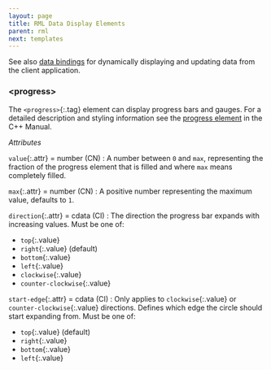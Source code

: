 ```yaml
---
layout: page
title: RML Data Display Elements
parent: rml
next: templates
---
```


See also [data bindings](../data_bindings.html) for dynamically displaying and updating data from the client application.

### \<progress\>

The `<progress>`{:.tag} element can display progress bars and gauges. For a detailed description and styling information see the [progress element]({{"pages/cpp_manual/element_packages/progress_bar.html"|relative_url}}) in the C++ Manual.

_Attributes_

`value`{:.attr} = number (CN)
: A number between `0` and `max`, representing the fraction of the progress element that is filled and where `max` means completely filled.

`max`{:.attr} = number (CN)
: A positive number representing the maximum value, defaults to `1`.

`direction`{:.attr} = cdata (CI)
: The direction the progress bar expands with increasing values. Must be one of:
* `top`{:.value}
* `right`{:.value} (default)
* `bottom`{:.value}
* `left`{:.value}
* `clockwise`{:.value}
* `counter-clockwise`{:.value}

`start-edge`{:.attr} = cdata (CI)
: Only applies to `clockwise`{:.value} or `counter-clockwise`{:.value} directions. Defines which edge the
circle should start expanding from. Must be one of:
* `top`{:.value} (default)
* `right`{:.value}
* `bottom`{:.value}
* `left`{:.value}
